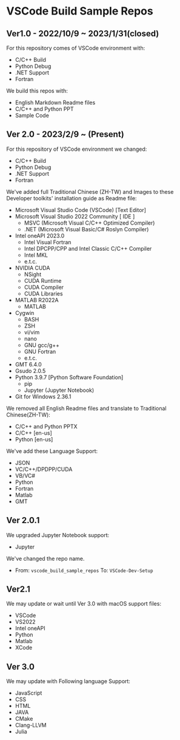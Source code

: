 # VSCode Build Sample Repos

## Ver1.0 - 2022/10/9 ~ 2023/1/31(closed) 

For this repository comes of VSCode environment with:
 - C/C++ Build
 - Python Debug
 - .NET Support
 - Fortran

We build this repos with:

 - English Markdown Readme files
 - C/C++ and Python PPT
 - Sample Code



## Ver 2.0 - 2023/2/9 ~ (Present)

For this repository of VSCode environment we changed:

 - C/C++ Build
 - Python Debug
 - .NET Support
 - Fortran

We've added full Traditional Chinese (ZH-TW) and Images to these Developer toolkits' installation guide as Readme file:

 - Microsoft Visual Studio Code (VSCode) [Text Editor]
 - Microsoft Visual Studio 2022 Community [ IDE ]
     - MSVC (Microsoft Visual C/C++ Optimized Compiler)
     - .NET (Microsoft Visual Basic/C# Roslyn Compiler)
 - Intel oneAPI 2023.0
     - Intel Visual Fortran
     - Intel DPCPP/CPP and Intel Classic C/C++ Compiler
     - Intel MKL
     - e.t.c.
 - NVIDIA CUDA
     - NSight
     - CUDA Runtime
     - CUDA Compiler
     - CUDA Libraries
 - MATLAB R2022A
     - MATLAB 
 - Cygwin
     - BASH
     - ZSH
     - vi/vim
     - nano
     - GNU gcc/g++
     - GNU Fortran
     - e.t.c.
 - GMT 6.4.0
 - Gsudo 2.0.5
 - Python 3.9.7 [Python Software Foundation]
     - pip
     - Jupyter (Jupyter Notebook)
 - Git for Windows 2.36.1

We removed all English Readme files and translate to Traditional Chinese(ZH-TW):

 - C/C++ and Python PPTX
 - C/C++ [en-us]
 - Python [en-us]

We've add these Language Support:

 - JSON
 - VC/C++/DPDPP/CUDA
 - VB/VC#
 - Python
 - Fortran
 - Matlab
 - GMT

## Ver 2.0.1
We upgraded Jupyter Notebook support:
 - Jupyter

We've changed the repo name.
 - From: `vscode_build_sample_repos`    To: `VSCode-Dev-Setup`

## Ver2.1

We may update or wait until Ver 3.0 with macOS support files:

 - VSCode
 - VS2022
 - Intel oneAPI
 - Python
 - Matlab
 - XCode


## Ver 3.0

We may update with Following language Support:

 - JavaScript
 - CSS
 - HTML
 - JAVA
 - CMake
 - Clang-LLVM
 - Julia
